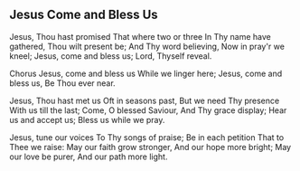 ## Jesus Come and Bless Us

Jesus, Thou hast promised
That where two or three
In Thy name have gathered,
Thou wilt present be;
And Thy word believing,
Now in pray'r we kneel;
Jesus, come and bless us;
Lord, Thyself reveal.

Chorus
Jesus, come and bless us
While we linger here;
Jesus, come and bless us,
Be Thou ever near.

Jesus, Thou hast met us
Oft in seasons past,
But we need Thy presence
With us till the last;
Come, O blessed Saviour,
And Thy grace display;
Hear us and accept us;
Bless us while we pray. 

Jesus, tune our voices
To Thy songs of praise;
Be in each petition
That to Thee we raise:
May our faith grow stronger,
And our hope more bright;
May our love be purer,
And our path more light.